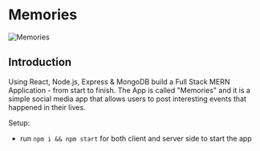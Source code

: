 # Memories

![Memories](https://ibb.co/CchFQYR)

## Introduction

Using React, Node.js, Express & MongoDB build a Full Stack MERN Application - from start to finish. The App is called "Memories" and it is a simple social media app that allows users to post interesting events that happened in their lives.

Setup:

- run `npm i && npm start` for both client and server side to start the app
